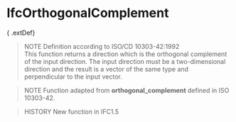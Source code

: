 IfcOrthogonalComplement
=======================
{ .extDef}  
> NOTE  Definition according to ISO/CD 10303-42:1992  
> This function returns a direction which is the orthogonal complement of the
> input direction. The input direction must be a two-dimensional direction and
> the result is a vector of the same type and perpendicular to the input
> vector.  
  
> NOTE  Function adapted from **orthogonal_complement** defined in ISO
> 10303-42.  
  
> HISTORY  New function in IFC1.5  


